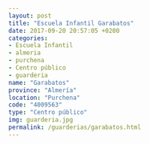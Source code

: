 ```yaml
---
layout: post
title: "Escuela Infantil Garabatos"
date: 2017-09-20 20:57:05 +0200
categories:
- Escuela Infantil
- almeria
- purchena
- Centro público
- guarderia
name: "Garabatos"
province: "Almería"
location: "Purchena"
code: "4009563"
type: "Centro público"
img: guarderia.jpg
permalink: /guarderias/garabatos.html
---
```


